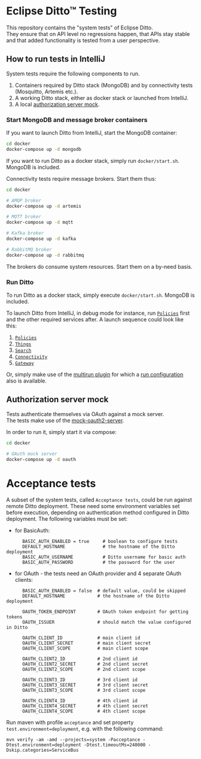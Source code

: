 # Eclipse Ditto™ Testing

This repository contains the "system tests" of Eclipse Ditto.  
They ensure that on API level no regressions happen, that APIs stay stable and that added functionality is tested 
from a user perspective.

## How to run tests in IntelliJ

System tests require the following components to run.
1. Containers required by Ditto stack (MongoDB) and by connectivity tests (Mosquitto, Artemis etc.).
2. A working Ditto stack, either as docker stack or launched from IntelliJ.
3. A local [authorization server mock](#authorization-server-mock).

### Start MongoDB and message broker containers

If you want to launch Ditto from IntelliJ, start the MongoDB container:
```bash
cd docker
docker-compose up -d mongodb
```
If you want to run Ditto as a docker stack, simply run `docker/start.sh`. MongoDB is included.

Connectivity tests require message brokers. Start them thus:
```bash
cd docker

# AMQP broker
docker-compose up -d artemis

# MQTT broker
docker-compose up -d mqtt

# Kafka broker
docker-compose up -d kafka

# RabbitMQ broker
docker-compose up -d rabbitmq
```
The brokers do consume system resources. Start them on a by-need basis.

### Run Ditto

To run Ditto as a docker stack, simply execute `docker/start.sh`. MongoDB is included.

To launch Ditto from IntelliJ, in debug mode for instance, run 
[`Policies`](intelliJRunConfigurations/Policies%20for%20test.run.xml) first and the other required
services after. A launch sequence could look like this:
1. [`Policies`](intelliJRunConfigurations/Policies%20for%20test.run.xml)
2. [`Things`](intelliJRunConfigurations/Things%20for%20test.run.xml)
3. [`Search`](intelliJRunConfigurations/ThingsSearch%20for%20test.run.xml)
4. [`Connectivity`](intelliJRunConfigurations/Connectivity%20for%20test.run.xml)
5. [`Gateway`](intelliJRunConfigurations/Gateway%20for%20test.run.xml)

Or, simply make use of the [multirun plugin](https://plugins.jetbrains.com/plugin/7248-multirun) for which a 
[run configuration](intelliJRunConfigurations/Ditto4test.run.xml) also is available.

## Authorization server mock

Tests authenticate themselves via OAuth against a mock server.  
The tests make use of the [mock-oauth2-server](https://github.com/navikt/mock-oauth2-server).

In order to run it, simply start it via compose:
```bash
cd docker

# OAuth mock server
docker-compose up -d oauth
```

# Acceptance tests
A subset of the system tests, called `Acceptance tests`, could be run against remote Ditto deployment.
These need some environment variables set before execution, depending on authentication method configured in Ditto deployment.
The following variables must be set:

   * for BasicAuth:
```
      BASIC_AUTH_ENABLED = true     # boolean to configure tests
      DEFAULT_HOSTNAME              # the hostname of the Ditto deployment
      BASIC_AUTH_USERNAME           # Ditto username for basic auth
      BASIC_AUTH_PASSWORD           # the password for the user
```
  * for OAuth - the tests need an OAuth provider and 4 separate OAuth clients:
```
      BASIC_AUTH_ENABLED = false  # default value, could be skipped
      DEFAULT_HOSTNAME            # the hostname of the Ditto deployment

      OAUTH_TOKEN_ENDPOINT        # OAuth token endpoint for getting tokens
      OAUTH_ISSUER                # should match the value configured in Ditto

      OAUTH_CLIENT_ID             # main client id
      OAUTH_CLIENT_SECRET         # main client secret
      OAUTH_CLIENT_SCOPE          # main client scope

      OAUTH_CLIENT2_ID            # 2nd client id
      OAUTH_CLIENT2_SECRET        # 2nd client secret
      OAUTH_CLIENT2_SCOPE         # 2nd client scope

      OAUTH_CLIENT3_ID            # 3rd client id
      OAUTH_CLIENT3_SECRET        # 3rd client secret
      OAUTH_CLIENT3_SCOPE         # 3rd client scope

      OAUTH_CLIENT4_ID            # 4th client id
      OAUTH_CLIENT4_SECRET        # 4th client secret
      OAUTH_CLIENT4_SCOPE         # 4th client scope
```
Run maven with profile `acceptance` and set property `test.environment=deployment`, e.g. with the following command:
```
mvn verify -am -amd --projects=system -Pacceptance -Dtest.environment=deployment -Dtest.timeoutMs=240000 -Dskip.categories=ServiceBus
```
